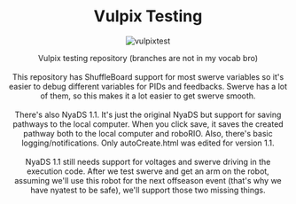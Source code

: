 <h1 align="center">
Vulpix Testing
</h1>

<p align="center">
  <img src="https://cdn.discordapp.com/attachments/736359303744585821/1146984212709261342/image.png" alt="vulpixtest"/>
</p>

<p align="center">
Vulpix testing repository (branches are not in my vocab bro)
<br>
<br>
This repository has ShuffleBoard support for most swerve variables so it's easier to debug different variables for PIDs and feedbacks. Swerve has a lot of them, so this makes it a lot easier to get swerve smooth.
<br>
<br>
There's also NyaDS 1.1. It's just the original NyaDS but support for saving pathways to the local computer. When you click save, it saves the created pathway both to the local computer and roboRIO. Also, there's basic logging/notifications. Only autoCreate.html was edited for version 1.1.
<br>
<br>
NyaDS 1.1 still needs support for voltages and swerve driving in the execution code. After we test swerve and get an arm on the robot, assuming we'll use this robot for the next offseason event (that's why we have nyatest to be safe), we'll support those two missing things.
</p>